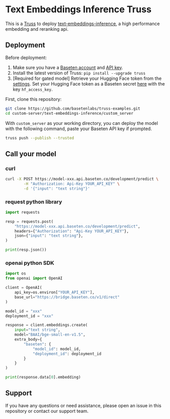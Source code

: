 # Text Embeddings Inference Truss

This is a [Truss](https://truss.baseten.co/) to deploy [text-embeddings-inference](https://github.com/huggingface/text-embeddings-inference), a high performance embedding and reranking api.

## Deployment

Before deployment:

1. Make sure you have a [Baseten account](https://app.baseten.co/signup) and [API key](https://app.baseten.co/settings/account/api_keys).
2. Install the latest version of Truss: `pip install --upgrade truss`
3. [Required for gated model] Retrieve your Hugging Face token from the [settings](https://huggingface.co/settings/tokens). Set your Hugging Face token as a Baseten secret [here](https://app.baseten.co/settings/secrets) with the key `hf_access_key`.

First, clone this repository:

```sh
git clone https://github.com/basetenlabs/truss-examples.git
cd custom-server/text-embeddings-inference/custom_server
```

With `custom_server` as your working directory, you can deploy the model with the following command, paste your Baseten API key if prompted.

```sh
truss push --publish --trusted
```

## Call your model

### curl

```bash
curl -X POST https://model-xxx.api.baseten.co/development/predict \
        -H "Authorization: Api-Key YOUR_API_KEY" \
        -d '{"input": "text string"}'
```

### request python library

```python
import requests

resp = requests.post(
    "https://model-xxx.api.baseten.co/development/predict",
    headers={"Authorization": "Api-Key YOUR_API_KEY"},
    json={"input": "text string"},
)

print(resp.json())
```

### openai python SDK

```python
import os
from openai import OpenAI

client = OpenAI(
    api_key=os.environ["YOUR_API_KEY"],
    base_url="https://bridge.baseten.co/v1/direct"
)

model_id = "xxx"
deployment_id = "xxx"

response = client.embeddings.create(
    input="text string",
    model="BAAI/bge-small-en-v1.5",
    extra_body={
        "baseten": {
            "model_id": model_id,
            "deployment_id": deployment_id
        }
    }
)

print(response.data[0].embedding)
```

## Support

If you have any questions or need assistance, please open an issue in this repository or contact our support team.
